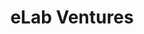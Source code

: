 ---
layout: firm_page
title: "eLab Ventures"
id: "elabvc.com"
permalink: "/elabventureselabvc.com/"
website: "https://elabvc.com"
offices: "San Mateo (United States), Ann Arbor (United States)"
investment_stages: "Seed, Series A"
portfolio_companies: "Aperia, Automatic, Akadeum Life Sciences, BlastPoint, Clinc, Cobalt, LineLeap, Lumetec, MemryX, MobileForce, New Vital Signs, ObservIQ, PulsESG, Rachio, Refraction.AI, Sight Machine, Strata Oncology, Traxen, Verge Aero, Voxel51, Xosphere, Tibco"
portfolio_link: "https://elabvc.com/portfolio/"
investment_markets: "Artificial Intelligence"
founded_year: "2013"
description: "eLab Ventures invests in businesses where AI is the difference in creating market disruption. The firm has offices in Silicon Valley and Ann Arbor, Michigan. Their portfolio includes a diverse range of AI-focused startups."
linkedin: ""
twitter: ""
instagram: ""
team_page: "https://elabvc.com/team/"
investor_type: "Venture Capital"
crunchbase: ""
pitchbook: ""

# SEO Optimization
meta_title: "eLab Ventures - VC Firm - projectstartups.com"
meta_description: "eLab Ventures, eLab Ventures invests in businesses where AI is the difference in creating market disruption. The firm has offices in Silicon Valley and Ann Arbor, Mi..."
meta_keywords: "eLab Ventures, Artificial Intelligence, VC firm, venture capital, startup investor, projectstartups.com"
canonical_url: "https://vc.projectstartups.com/elabventureselabvc.com/"
---